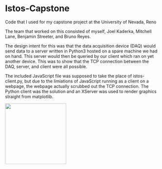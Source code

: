 # Istos-Capstone
Code that I used for my capstone project at the University of Nevada, Reno

The team that worked on this consisted of myself, Joel Kaderka, Mitchell Lane, Benjamin Streeter, and Bruno Reyes.

The design intent for this was that the data acquisition device (DAQ) would send data to a server written in Python3 hosted on a spare machine we had on hand.
This server would then be queried by our client which ran on yet another device. 
This was to show that the TCP connection between the DAQ, server, and client were all possible.

The included JavaScript file was supposed to take the place of istos-client.py, but due to the limiations of JavaScript running as a client on a webpage, the webpage actually scrubbed out the TCP connection. The Python client was the solution and an XServer was used to render graphics straight from matplotlib.

<img src="https://i.imgur.com/0qO4a4Q.gif" height="200" width="200" align="middle">

